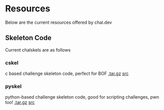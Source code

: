 # Resources
Below are the current resources offered by chal.dev

## Skeleton Code
Current chalskels are as follows
### cskel
c based challenge skeleton code, perfect for BOF
[.tar.gz](./resources/dl/cskel.tar.gz)   [src](https://github.com/Thomas-Quig/chal-dev.github.io/tree/main/resources/src/cskel)
### pyskel
python-based challenge skeleton code, good for scripting challenges, pwn too!
[.tar.gz](./resources/dl/pyskel.tar.gz)   [src](https://github.com/Thomas-Quig/chal-dev.github.io/tree/main/resources/src/cskel)
